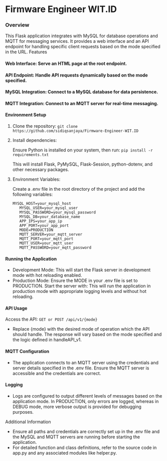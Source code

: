 # Firmware Engineer WIT.ID

### Overview
This Flask application integrates with MySQL for database operations and MQTT for messaging services. It provides a web interface and an API endpoint for handling specific client requests based on the mode specified in the URL.
Features
#### Web Interface: Serve an HTML page at the root endpoint.
#### API Endpoint: Handle API requests dynamically based on the mode specified.
#### MySQL Integration: Connect to a MySQL database for data persistence.
#### MQTT Integration: Connect to an MQTT server for real-time messaging.

#### Environment Setup
1. Clone the repository: ```git clone https://github.com/sidiqsanjaya/Firmware-Engineer-WIT.ID```
2. Install dependencies:

    Ensure Python is installed on your system, then run: ```pip install -r requirements.txt```

     This will install Flask, PyMySQL, Flask-Session, python-dotenv, and other necessary packages.
3. Environment Variables:

   Create a .env file in the root directory of the project and add the following variables:
   ```
   MYSQL_HOST=your_mysql_host
      MYSQL_USER=your_mysql_user
      MYSQL_PASSWORD=your_mysql_password
      MYSQL_DB=your_database_name
      APP_IPS=your_app_ip
      APP_PORT=your_app_port
      MODE=PRODUCTION
      MQTT_SERVER=your_mqtt_server
      MQTT_PORT=your_mqtt_port
      MQTT_USER=your_mqtt_user
      MQTT_PASSWORD=your_mqtt_password
   ```

#### Running the Application
- Development Mode:
This will start the Flask server in development mode with hot reloading enabled.
- Production Mode:
Ensure the MODE in your .env file is set to PRODUCTION. Start the server with:
This will run the application in production mode with appropriate logging levels and without hot reloading.

#### API Usage
Access the API: ```GET or POST /api/v1/{mode}```
- Replace {mode} with the desired mode of operation which the API should handle. The response will vary based on the mode specified and the logic defined in handleAPI_v1.

#### MQTT Configuration
- The application connects to an MQTT server using the credentials and server details specified in the .env file. Ensure the MQTT server is accessible and the credentials are correct.

#### Logging
- Logs are configured to output different levels of messages based on the application mode. In PRODUCTION, only errors are logged, whereas in DEBUG mode, more verbose output is provided for debugging purposes.

Additional Information
- Ensure all paths and credentials are correctly set up in the .env file and the MySQL and MQTT servers are running before starting the application.
- For detailed function and class definitions, refer to the source code in app.py and any associated modules like helper.py.



